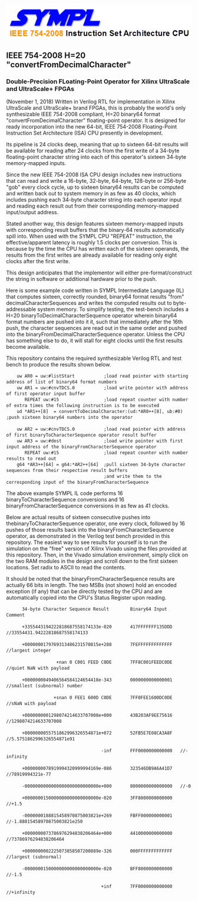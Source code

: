 ![](https://github.com/jerry-D/IEEE-754-2008_ISA_CPU/blob/master/images/SYMPL_CPU_LOGO.png)

## IEEE 754-2008  H=20 "convertFromDecimalCharacter"  
### Double-Precision FLoating-Point Operator for Xilinx UltraScale and UltraScale+ FPGAs

(November 1, 2018) Written in Verilog RTL for implementation in Xilinx UltraScale and UltraScale+ brand FPGAs, this is probably the world's only synthesizable IEEE 754-2008 compliant, H=20 binary64 format "convertFromDecimalCharacter" floating-point operator.  It is designed for ready incorporation into the new 64-bit, IEEE 754-2008 Floating-Point Instruction Set Architecture (ISA) CPU presently in development.

Its pipeline is 24 clocks deep, meaning that up to sixteen 64-bit results will be available for reading after 24 clocks from the first write of a 34-byte floating-point character string into each of this operator's sixteen 34-byte memory-mapped inputs.  

Since the new IEEE 754-2008 ISA CPU design includes new instructions that can read and write a 16-byte, 32-byte, 64-byte, 128-byte or 256-byte "gob" every clock cycle, up to sixteen binary64 results can be computed and written back out to system memory in as few as 40 clocks, which includes pushing each 34-byte character string into each operator input and reading each result out from their corresponding memory-mapped input/output address.

Stated another way, this design features sixteen memory-mapped inputs with corresponding result buffers that the binary-64 results automatically spill into.  When used with the SYMPL CPU "REPEAT" instruction, the effective/apparent latency is roughly 1.5 clocks per conversion.  This is because by the time the CPU has written each of the sixteen operands, the results from the first writes are already available for reading only eight clocks after the first write.

This design anticipates that the implementor will either pre-format/construct the string in software or additional hardware prior to the push.  

Here is some example code written in SYMPL Intermediate Language (IL) that computes sixteen, correctly rounded, binary64 format results "from" decimalCharacterSequences and writes the computed results out to byte-addressable system memory.  To simplify testing, the test-bench includes a H=20 binaryToDecimalCharacterSequence operator wherein binary64 format numbers are pushed into it it, such that immediately after the 16th push, the character sequences are read out in the same order and pushed into the binaryFromDecimalCharacterSequence operator.  Unless the CPU has something else to do, it will stall for eight clocks until the first results become available.

This repository contains the required synthesizable Verilog RTL and test bench to produce the results shown below.
```
    uw AR0 = uw:#listStart           ;load read pointer with starting address of list of binary64 format numbers
    uw AR1 = uw:#cnvTDCS.0           ;load write pointer with address of first operator input buffer
       REPEAT uw:#15                 ;load repeat counter with number of extra times the following instruction is to be executed              
    ud *AR1++[8]  = convertToDecimalCharacter:(ud:*AR0++[8], ub:#0)      ;push sixteen binary64 numbers into the operator

    uw AR2 = uw:#cnvTDCS.0           ;load read pointer with address of first binaryToCharacterSequence operator result buffer
    uw AR3 = uw:#dest                ;load write pointer with first input address of the binaryFromCharacterSequence operator
       REPEAT uw:#15                 ;load repeat counter with number results to read out                  
    g64 *AR3++[64] = g64:*AR2++[64]  ;pull sixteen 34-byte character sequences from their respective result buffers 
                                     ;and write them to the corresponding input of the binaryFromCharacterSequence
```
The above example SYMPL IL code performs 16 binaryToCharacterSequence conversions and 16 binaryFromCharacterSequence conversions in as few as 41 clocks.

Below are actual results of sixteen consecutive pushes into thebinaryToCharacterSequence operator, one every clock, followed by 16 pushes of those results back into the binaryFromCharacterSequence operator, as demonstrated in the Verilog test bench provided in this repository.  The easiest way to see results for yourself is to run the simulation on the "free" version of Xilinx Vivado using the files provided at this repository.  Then, in the Vivado simulation environment, simply click on the two RAM modules in the design and scroll down to the first sixteen locations.  Set radix to ASCII to read the contents.

It should be noted that the binaryFromCharacterSequence results are actually 66 bits in length.  The two MSBs (not shown) hold an encoded exception (if any) that can be directly tested by the CPU and are automatically copied into the CPU's Status Register upon reading.
```
      34-byte Character Sequence Result        Binary64 Input     Comment

      +3355443194222818687558174133e-020       417FFFFFFF135DDD   //33554431.94222818687558174133
      
      +0000000179769313486231570815e+288       7FEFFFFFFFFFFFFF   //largest integer

                   +nan 0 C001 FEED C0DE       7FF8C001FEEDC0DE   //quiet NaN with payload
                   
      +0000000049406564584124654418e-343       0000000000000001   //smallest (subnormal) number 
        
                  +snan 0 FEE1 600D C0DE       7FF0FEE1600DC0DE   //sNaN with payload
                  
      +0000000001298074214633707008e+000       43B203AF9EE75616   //1298074214633707008

      +0000000055751862996326554871e+072       52FB5E7E08CA3A8F   //5.5751862996326554871e91

                                    -inf       FFF0000000000000   //-infinity
                                    
      +0000000078919994320999994169e-086       323546DB9A6A41D7   //78919994321e-77

      -0000000000000000000000000000e+000       8000000000000000   //-0

      +0000000150000000000000000000e-020       3FF8000000000000   //+1.5

      -0000000188815458970875003821e+269       FBFF000000000001   //-1.88815458970875003821e250

      +0000000073786976294838206464e+000       4410000000000000   //73786976294838206464

      +0000000002225073858507200889e-326       000FFFFFFFFFFFFF   //largest (subnormal)

      -0000000150000000000000000000e-020       BFF8000000000000   //-1.5

                                    +inf       7FF0000000000000   //+infinity
                                    

```

